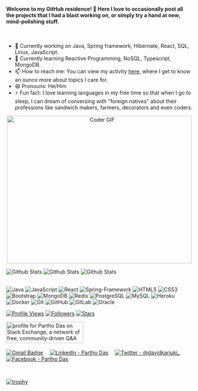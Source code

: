 <h4>Welcome to my GitHub residence! 👋 Here I love to occasionally post all the projects that I had a blast working on, or simply try a hand at new, mind-polishing stuff.</h4><br/>

- 🔭 Currently working on Java, Spring framework, Hibernate, React, SQL, Linux, JavaScript.
- 🌱 Currently learning Reactive Programming, NoSQL, Typescript, MongoDB.
- 📫 How to reach me: You can view my activity [here](https://www.linkedin.com/in/partho99/), where I get to know an ounce    more about topics I care for.<nbsp>
- 😄 Pronouns: He/Him
- ⚡ Fun fact: I love learning languages in my free time so that when I go to sleep, I can dream of conversing with "foreign natives" about  their professions like sandwich makers, farmers, decorators and even coders.<br>

<div align="center">
 <img src="https://media.giphy.com/media/SWoSkN6DxTszqIKEqv/giphy.gif" alt="Coder GIF" width="500" height="400">
 </div>
 
 
![Github Stats](https://github-readme-stats.vercel.app/api?username=partho99&theme=light&hide_border=true&include_all_commits=true&count_private=true)
![Github Stats](https://github-readme-stats.vercel.app/api/top-langs/?username=partho99&theme=light&hide_border=false&include_all_commits=true&count_private=true&layout=compact)
![Github Stats](https://github-readme-streak-stats.herokuapp.com/?user=partho99&theme=light&hide_border=true&fire=red&sideNums=red)<br/>
<br>

   ![Java](https://img.shields.io/badge/-Java-%23F7DF1C?style=flat-square&logo=java&logoColor=db1f1f&labelColor=%23F7DF1C&color=%23FFCE5A)
  ![JavaScript](https://img.shields.io/badge/-JavaScript-%23F7DF1C?style=flat-square&logo=javascript&logoColor=000000&labelColor=%23F7DF1C&color=%23FFCE5A)
  ![React](https://img.shields.io/badge/-React-black?style=flat-square&logo=react)
 ![Spring-Framework](https://img.shields.io/badge/-Spring-%1fdbb9?style=flat-square&logo=spring&labelColor=%23F7DF1C&color=%23FFCE5A)
  ![HTML5](https://img.shields.io/badge/-HTML5-E34F26?style=flat-square&logo=html5&logoColor=white)
  ![CSS3](https://img.shields.io/badge/-CSS3-1572B6?style=flat-square&logo=css3)
  ![Bootstrap](https://img.shields.io/badge/-Bootstrap-563D7C?style=flat-square&logo=bootstrap)
  ![MongoDB](https://img.shields.io/badge/-MongoDB-black?style=flat-square&logo=mongodb)
  ![Redis](https://img.shields.io/badge/-Redis-black?style=flat-square&logo=Redis)
  ![PostgreSQL](https://img.shields.io/badge/-PostgreSQL-336791?style=flat-square&logo=postgresql)
  ![MySQL](https://img.shields.io/badge/-MySQL-black?style=flat-square&logo=mysql)
  ![Heroku](https://img.shields.io/badge/-Heroku-430098?style=flat-square&logo=heroku)
  ![Docker](https://img.shields.io/badge/-Docker-black?style=flat-square&logo=docker)
  ![Git](https://img.shields.io/badge/-Git-black?style=flat-square&logo=git)
  ![GitHub](https://img.shields.io/badge/-GitHub-181717?style=flat-square&logo=github)
  ![GitLab](https://img.shields.io/badge/-GitLab-FCA121?style=flat-square&logo=gitlab)
 ![Oracle](https://img.shields.io/badge/-Oracle-red?style=flat-square&logo=Oracle)
 
 
<!--  <a href="https://stackexchange.com/users/9221177"><img src="https://stackexchange.com/users/flair/9221177.png" width="208" height="58" alt="profile for Partho on Stack Exchange, a network of free, community-driven Q&amp;A sites" title="profile for Partho on Stack Exchange, a network of free, community-driven Q&amp;A sites"></a> -->
 

[![Profile Views](https://komarev.com/ghpvc/?username=partho99&color=red)](#) [![Followers](https://img.shields.io/github/followers/partho99)](#) [![Stars](https://img.shields.io/github/stars/partho99?label=Profile%20Stars&logo=Profile%20stars&logoColor=r)](#)

<a href="https://stackexchange.com/users/9221177/partho?tab=accounts"><img src="https://stackexchange.com/users/flair/9221177.png" width="208" height="58" alt="profile for Partho Das on Stack Exchange, a network of free, community-driven Q&amp;A sites" title="profile for Partho Das on Stack Exchange, a network of free, community-driven Q&amp;A sites"></a>
 <br> <br>[![Gmail Badge](https://img.shields.io/badge/Gmail-D14836?style=for-the-badge&logo=gmail&logoColor=white)](mailto:partho.swe@gmail.com) &emsp;[![LinkedIn - Partho Das](https://img.shields.io/badge/LinkedIn-0077B5?style=for-the-badge&logo=linkedin&logoColor=white)](https://www.linkedin.com/in/partho99)&emsp;
[![Twitter - @davidkariuki_](https://img.shields.io/badge/Twitter-1DA1F2?style=for-the-badge&logo=twitter&logoColor=white)](https://twitter.com/partho_das99)&emsp;[![Facebook - Partho Das](https://img.shields.io/badge/Facebook-1877F2?style=for-the-badge&logo=facebook&logoColor=white)](https://www.facebook.com/partho09)&emsp;

 <br>
 
[![trophy](https://github-profile-trophy.vercel.app/?username=partho99&margin-w=8)](https://github.com/ryo-ma/github-profile-trophy)

 <br>
 
